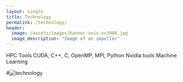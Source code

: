 ```yaml
---
layout: single
title: Technology
permalink: /technology/
header:
  image: /assets/images/banner-axis-nx3000.jpg
  image_description: "Image of an impeller"
---
```




HPC Tools
CUDA, C++, C, OpenMP, MPI, Python
Nvidia tools
Machine Learning




#![technology](/assets/images/krull.png)



